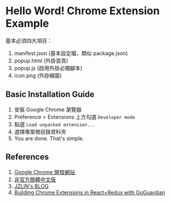 # Hello Word! Chrome Extension Example

基本必須四大項目：
1. manifest.json (基本設定檔，類似 package.json)
2. popup.html (外掛首頁)
3. popup.js (啟用外掛必備腳本)
4. icon.png (外掛縮圖)

## Basic Installation Guide
1. 安裝 Google Chrome 瀏覽器
2. Preference > Extensions 上方勾選 ``Developer mode``
3. 點選 ``Load unpacked extension...``
4. 選擇專案根目錄資料夾
5. You are done. That's simple.

## References
1. [Google Chrome 開發網站](https://developer.chrome.com/extensions)
2. [非官方簡體中文版](https://crxdoc-zh.appspot.com/extensions/)
3. [JZLIN's BLOG](http://jzlin-blog.logdown.com/posts/233782-what-are-chrome-extension)
4. [Building Chrome Extensions in React+Redux with GoGuardian](https://www.youtube.com/watch?v=k88OIWJENgE)
